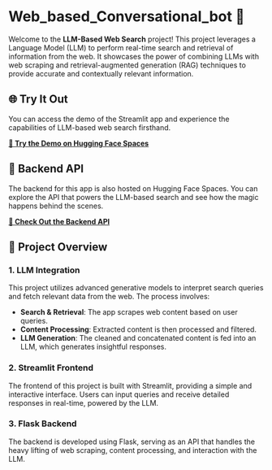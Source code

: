 # Web_based_Conversational_bot 🚀

Welcome to the **LLM-Based Web Search** project! This project leverages a Language Model (LLM) to perform real-time search and retrieval of information from the web. It showcases the power of combining LLMs with web scraping and retrieval-augmented generation (RAG) techniques to provide accurate and contextually relevant information.

## 🌐 Try It Out

You can access the demo of the Streamlit app and experience the capabilities of LLM-based web search firsthand.

[**🎉 Try the Demo on Hugging Face Spaces**](https://huggingface.co/spaces/Omkar008/LLM_based_RAG_Search)

## 🔧 Backend API

The backend for this app is also hosted on Hugging Face Spaces. You can explore the API that powers the LLM-based search and see how the magic happens behind the scenes.

[**🔗 Check Out the Backend API**](https://huggingface.co/spaces/Omkar008/Api/tree/main)

## 📖 Project Overview

### 1. **LLM Integration**

This project utilizes advanced generative models to interpret search queries and fetch relevant data from the web. The process involves:

- **Search & Retrieval**: The app scrapes web content based on user queries.
- **Content Processing**: Extracted content is then processed and filtered.
- **LLM Generation**: The cleaned and concatenated content is fed into an LLM, which generates insightful responses.

### 2. **Streamlit Frontend**

The frontend of this project is built with Streamlit, providing a simple and interactive interface. Users can input queries and receive detailed responses in real-time, powered by the LLM.

### 3. **Flask Backend**

The backend is developed using Flask, serving as an API that handles the heavy lifting of web scraping, content processing, and interaction with the LLM.
